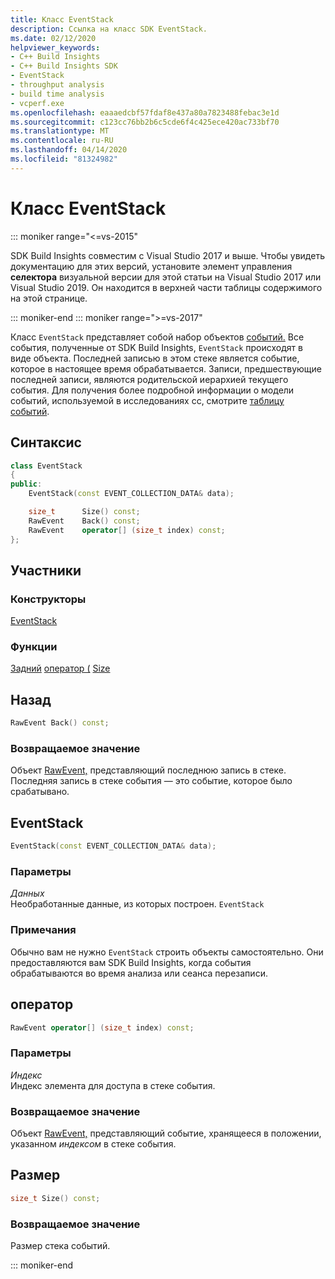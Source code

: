 ```yaml
---
title: Класс EventStack
description: Ссылка на класс SDK EventStack.
ms.date: 02/12/2020
helpviewer_keywords:
- C++ Build Insights
- C++ Build Insights SDK
- EventStack
- throughput analysis
- build time analysis
- vcperf.exe
ms.openlocfilehash: eaaaedcbf57fdaf8e437a80a7823488febac3e1d
ms.sourcegitcommit: c123cc76bb2b6c5cde6f4c425ece420ac733bf70
ms.translationtype: MT
ms.contentlocale: ru-RU
ms.lasthandoff: 04/14/2020
ms.locfileid: "81324982"
---
```

# <a name="eventstack-class"></a>Класс EventStack

::: moniker range="<=vs-2015"

SDK Build Insights совместим с Visual Studio 2017 и выше. Чтобы увидеть документацию для этих версий, установите элемент управления **селектора** визуальной версии для этой статьи на Visual Studio 2017 или Visual Studio 2019. Он находится в верхней части таблицы содержимого на этой странице.

::: moniker-end
::: moniker range=">=vs-2017"

Класс `EventStack` представляет собой набор объектов [событий.](event.md) Все события, полученные от SDK Build Insights, `EventStack` происходят в виде объекта. Последней записью в этом стеке является событие, которое в настоящее время обрабатывается. Записи, предшествующие последней записи, являются родительской иерархией текущего события. Для получения более подробной информации о модели событий, используемой в исследованиях сc, смотрите [таблицу событий](../event-table.md).

## <a name="syntax"></a>Синтаксис

```cpp
class EventStack
{
public:
    EventStack(const EVENT_COLLECTION_DATA& data);

    size_t      Size() const;
    RawEvent    Back() const;
    RawEvent    operator[] (size_t index) const;
};
```

## <a name="members"></a>Участники

### <a name="constructors"></a>Конструкторы

[EventStack](#event-stack)

### <a name="functions"></a>Функции

[Задний](#back)
[оператор (](#subscript-operator)
[Size](#size)

## <a name="back"></a><a name="back"></a>Назад

```cpp
RawEvent Back() const;
```

### <a name="return-value"></a>Возвращаемое значение

Объект [RawEvent,](raw-event.md) представляющий последнюю запись в стеке. Последняя запись в стеке события — это событие, которое было срабатывано.

## <a name="eventstack"></a><a name="event-stack"></a>EventStack

```cpp
EventStack(const EVENT_COLLECTION_DATA& data);
```

### <a name="parameters"></a>Параметры

*Данных*\
Необработанные данные, из которых построен. `EventStack`

### <a name="remarks"></a>Примечания

Обычно вам не нужно `EventStack` строить объекты самостоятельно. Они предоставляются вам SDK Build Insights, когда события обрабатываются во время анализа или сеанса перезаписи.

## <a name="operator"></a><a name="subscript-operator"></a>оператор

```cpp
RawEvent operator[] (size_t index) const;
```

### <a name="parameters"></a>Параметры

*Индекс*\
Индекс элемента для доступа в стеке события.

### <a name="return-value"></a>Возвращаемое значение

Объект [RawEvent,](raw-event.md) представляющий событие, хранящееся в положении, указанном *индексом* в стеке события.

## <a name="size"></a><a name="size"></a> Размер

```cpp
size_t Size() const;
```

### <a name="return-value"></a>Возвращаемое значение

Размер стека событий.

::: moniker-end
